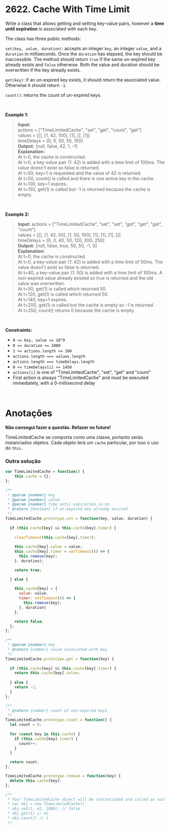 # 2622. Cache With Time Limit

Write a class that allows getting and setting key-value pairs, however a **time until expiration** is associated with each key.

The class has three public methods:

`set(key, value, duration)`: accepts an integer `key`, an integer `value`, and a `duration` in milliseconds. Once the `duration` has elapsed, the key should be inaccessible. The method should return `true` if the same un-expired key already exists and `false` otherwise. Both the value and duration should be overwritten if the key already exists.

`get(key)`: if an un-expired key exists, it should return the associated value. Otherwise it should return `-1`.

`count()`: returns the count of un-expired keys.

<br>

**Example 1:**

> **Input:**  
> actions = ["TimeLimitedCache", "set", "get", "count", "get"]  
> values = [[], [1, 42, 100], [1], [], [1]]  
> timeDelays = [0, 0, 50, 50, 150]  
> **Output:** [null, false, 42, 1, -1]  
> **Explanation:**  
> At t=0, the cache is constructed.  
> At t=0, a key-value pair (1: 42) is added with a time limit of 100ms. The value doesn't exist so false is returned.  
> At t=50, key=1 is requested and the value of 42 is returned.  
> At t=50, count() is called and there is one active key in the cache.  
> At t=100, key=1 expires.  
> At t=150, get(1) is called but -1 is returned because the cache is empty.  

<br>

**Example 2:**

> **Input:**
> actions = ["TimeLimitedCache", "set", "set", "get", "get", "get", "count"]  
> values = [[], [1, 42, 50], [1, 50, 100], [1], [1], [1], []]  
> timeDelays = [0, 0, 40, 50, 120, 200, 250]  
> **Output:** [null, false, true, 50, 50, -1, 0]  
> **Explanation:**  
> At t=0, the cache is constructed.  
> At t=0, a key-value pair (1: 42) is added with a time limit of 50ms. The value doesn't exist so false is returned.  
> At t=40, a key-value pair (1: 50) is added with a time limit of 100ms. A non-expired value already existed so true is returned and the old value was overwritten.  
> At t=50, get(1) is called which returned 50.  
> At t=120, get(1) is called which returned 50.  
> At t=140, key=1 expires.  
> At t=200, get(1) is called but the cache is empty so -1 is returned.  
> At t=250, count() returns 0 because the cache is empty.  

<br>

**Constraints:**

- `0 <= key, value <= 10^9`
- `0 <= duration <= 1000`
- `1 <= actions.length <= 100`
- `actions.length === values.length`
- `actions.length === timeDelays.length`
- `0 <= timeDelays[i] <= 1450`
- `actions[i]` is one of "TimeLimitedCache", "set", "get" and "count"
- First action is always "TimeLimitedCache" and must be executed immediately, with a 0-millisecond delay

<br>

# Anotações

**Não consegui fazer a questão. Refazer no futuro!**

TimeLimitedCache se comporta como uma classe, portanto serão instanciados objetos. Cada objeto terá um `cache` particular, por isso o uso do `this`.

### Outra solução

```js
var TimeLimitedCache = function() {
    this.cache = {};
};

/** 
 * @param {number} key
 * @param {number} value
 * @param {number} time until expiration in ms
 * @return {boolean} if un-expired key already existed
 */
TimeLimitedCache.prototype.set = function(key, value, duration) {
  
  if (this.cache[key] && this.cache[key].timer) {
    
    clearTimeout(this.cache[key].timer);
    
    this.cache[key].value = value;
    this.cache[key].timer = setTimeout(() => {
      this.remove(key);
    }, duration);

    return true;

  } else {
    
    this.cache[key] = {
      value: value,
      timer: setTimeout(() => {
        this.remove(key);
      }, duration)
    };

    return false;
  };
};

/** 
 * @param {number} key
 * @return {number} value associated with key
 */
TimeLimitedCache.prototype.get = function(key) {
  
  if (this.cache[key] && this.cache[key].timer) {
    return this.cache[key].value;
  
  } else {  
    return -1;
  }
};

/** 
 * @return {number} count of non-expired keys
 */
TimeLimitedCache.prototype.count = function() {
  let count = 0;
  
  for (const key in this.cache) {
    if (this.cache[key].timer) {
      count++;
    }
  }

  return count;
};

TimeLimitedCache.prototype.remove = function(key) {
  delete this.cache[key];
};

/**
 * Your TimeLimitedCache object will be instantiated and called as such:
 * var obj = new TimeLimitedCache()
 * obj.set(1, 42, 1000); // false
 * obj.get(1) // 42
 * obj.count() // 1
 */
```